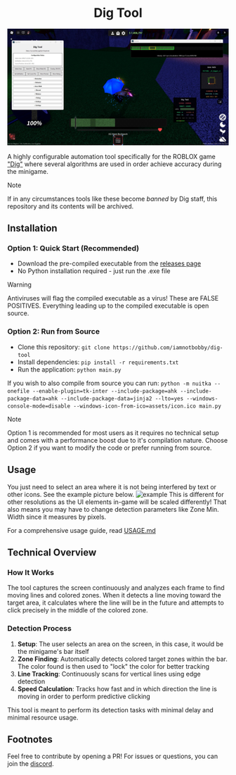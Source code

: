 
<div align="center">
  
<h1>Dig Tool</h1>
  
</div>

![header](assets/header.jpg) 

A highly configurable automation tool specifically for the ROBLOX game ["Dig"](https://www.roblox.com/games/126244816328678) where several algorithms are used in order achieve accuracy during the minigame.

> [!NOTE]
> If in any circumstances tools like these become *banned* by Dig staff, this repository and its contents will be archived.

## Installation 

### Option 1: Quick Start (Recommended)
- Download the pre-compiled executable from the [releases page](https://github.com/iamnotbobby/dig-tool/releases)
- No Python installation required - just run the .exe file

> [!WARNING]
> Antiviruses will flag the compiled executable as a virus! These are FALSE POSITIVES. Everything leading up to the compiled executable is open source.

### Option 2: Run from Source
- Clone this repository: `git clone https://github.com/iamnotbobby/dig-tool`
- Install dependencies: `pip install -r requirements.txt`
- Run the application: `python main.py`
  
If you wish to also compile from source you can run: ``python -m nuitka --onefile --enable-plugin=tk-inter --include-package=ahk --include-package-data=ahk --include-package-data=jinja2 --lto=yes --windows-console-mode=disable --windows-icon-from-ico=assets/icon.ico main.py``

> [!NOTE]
> Option 1 is recommended for most users as it requires no technical setup and comes with a performance boost due to it's compilation nature. Choose Option 2 if you want to modify the code or prefer running from source.

## Usage

You just need to select an area where it is not being interfered by text or other icons. See the example picture below. 
![example](assets/example.png)
This is different for other resolutions as the UI elements in-game will be scaled differently! That also means you may have to change detection parameters like Zone Min. Width since it measures by pixels.

For a comprehensive usage guide, read [USAGE.md](docs/USAGE.md)

## Technical Overview


### How It Works

The tool captures the screen continuously and analyzes each frame to find moving lines and colored zones. When it detects a line moving toward the target area, it calculates where the line will be in the future and attempts to click precisely in the middle of the colored zone.

### Detection Process

1. **Setup**: The user selects an area on the screen, in this case, it would be the minigame's bar itself
2. **Zone Finding**: Automatically detects colored target zones within the bar. The color found is then used to "lock" the color for better tracking
3. **Line Tracking**: Continuously scans for vertical lines using edge detection
4. **Speed Calculation**: Tracks how fast and in which direction the line is moving in order to perform predictive clicking

This tool is meant to perform its detection tasks with minimal delay and minimal resource usage.

## Footnotes

Feel free to contribute by opening a PR! For issues or questions, you can join the [discord](https://discord.com/invite/mxE7dzXMGf).
